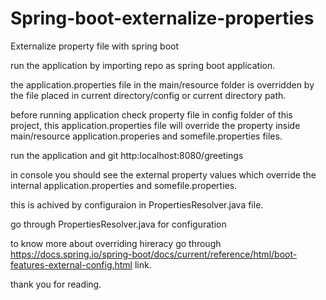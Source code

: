 # Spring-boot-externalize-properties
Externalize property file with spring boot



run the application by importing repo as spring boot application.

the application.properties file in the main/resource folder is overridden by the file placed in current directory/config or current directory path.

before running application check property file in config folder of this project, this application.properties file will override the property inside main/resource application.properies and somefile.properties files.

run the application and git http:localhost:8080/greetings 

in console you should see the external property values which override the internal application.properties and somefile.properties.


this is achived by configuraion in PropertiesResolver.java file.

go through PropertiesResolver.java for configuration 

to know more about overriding hireracy go through https://docs.spring.io/spring-boot/docs/current/reference/html/boot-features-external-config.html link.


thank you for reading.

